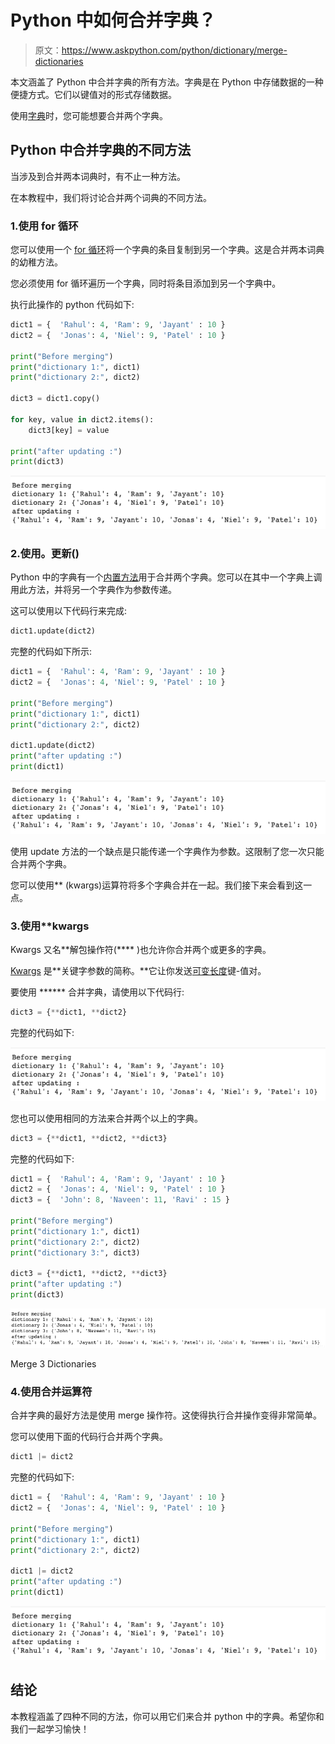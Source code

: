 # Python 中如何合并字典？

> 原文：<https://www.askpython.com/python/dictionary/merge-dictionaries>

本文涵盖了 Python 中合并字典的所有方法。字典是在 Python 中存储数据的一种便捷方式。它们以键值对的形式存储数据。

使用[字典](https://www.askpython.com/python/dictionary/python-dictionary-dict-tutorial)时，您可能想要合并两个字典。

## Python 中合并字典的不同方法

当涉及到合并两本词典时，有不止一种方法。

在本教程中，我们将讨论合并两个词典的不同方法。

### 1.使用 for 循环

您可以使用一个 [for 循环](https://www.askpython.com/python/python-for-loop)将一个字典的条目复制到另一个字典。这是合并两本词典的幼稚方法。

您必须使用 for 循环遍历一个字典，同时将条目添加到另一个字典中。

执行此操作的 python 代码如下:

```py
dict1 = {  'Rahul': 4, 'Ram': 9, 'Jayant' : 10 }
dict2 = {  'Jonas': 4, 'Niel': 9, 'Patel' : 10 }

print("Before merging")
print("dictionary 1:", dict1)
print("dictionary 2:", dict2)

dict3 = dict1.copy()

for key, value in dict2.items():
    dict3[key] = value

print("after updating :")
print(dict3)

```

![Merge Dictionaries](img/f5d88cbae133b01ceaa48fdb9a62dbb2.png)

### 2.使用。更新()

Python 中的字典有一个[内置方法](https://www.askpython.com/built-in-methods)用于合并两个字典。您可以在其中一个字典上调用此方法，并将另一个字典作为参数传递。

这可以使用以下代码行来完成:

```py
dict1.update(dict2)

```

完整的代码如下所示:

```py
dict1 = {  'Rahul': 4, 'Ram': 9, 'Jayant' : 10 }
dict2 = {  'Jonas': 4, 'Niel': 9, 'Patel' : 10 }

print("Before merging")
print("dictionary 1:", dict1)
print("dictionary 2:", dict2)

dict1.update(dict2)
print("after updating :")
print(dict1)

```

![Merge Dictionaries 1](img/892dfc70ce049610f64cdbd5a90e01db.png)

使用 update 方法的一个缺点是只能传递一个字典作为参数。这限制了您一次只能合并两个字典。

您可以使用** (kwargs)运算符将多个字典合并在一起。我们接下来会看到这一点。

### 3.使用**kwargs

Kwargs 又名**解包操作符(**** )也允许你合并两个或更多的字典。

[Kwargs](https://www.askpython.com/python/args-kwargs-in-python) 是**关键字参数的简称。**它让你发送[可变长度](https://www.askpython.com/python/array/array-length-in-python)键-值对。

要使用 ****** 合并字典，请使用以下代码行:

```py
dict3 = {**dict1, **dict2}

```

完整的代码如下:

![Merge Dictionaries 2](img/71c2bf4d766e6839c3f151d31249b2a5.png)

您也可以使用相同的方法来合并两个以上的字典。

```py
dict3 = {**dict1, **dict2, **dict3}

```

完整的代码如下:

```py
dict1 = {  'Rahul': 4, 'Ram': 9, 'Jayant' : 10 }
dict2 = {  'Jonas': 4, 'Niel': 9, 'Patel' : 10 }
dict3 = {  'John': 8, 'Naveen': 11, 'Ravi' : 15 }

print("Before merging")
print("dictionary 1:", dict1)
print("dictionary 2:", dict2)
print("dictionary 3:", dict3)

dict3 = {**dict1, **dict2, **dict3}
print("after updating :")
print(dict3)

```

![Merge 3 Dictionaroes](img/a6337aa824a3f4fce2193bef9c4fa816.png)

Merge 3 Dictionaries

### 4.使用合并运算符

合并字典的最好方法是使用 merge 操作符。这使得执行合并操作变得非常简单。

您可以使用下面的代码行合并两个字典。

```py
dict1 |= dict2

```

完整的代码如下:

```py
dict1 = {  'Rahul': 4, 'Ram': 9, 'Jayant' : 10 }
dict2 = {  'Jonas': 4, 'Niel': 9, 'Patel' : 10 }

print("Before merging")
print("dictionary 1:", dict1)
print("dictionary 2:", dict2)

dict1 |= dict2
print("after updating :")
print(dict1)

```

![Merge Dictionaries 3](img/0cc834b78ff2a612943c37c2ea733514.png)

## 结论

本教程涵盖了四种不同的方法，你可以用它们来合并 python 中的字典。希望你和我们一起学习愉快！